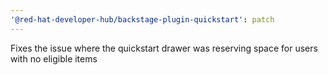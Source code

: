 ```yaml
---
'@red-hat-developer-hub/backstage-plugin-quickstart': patch
---
```


Fixes the issue where the quickstart drawer was reserving space for users with no eligible items
